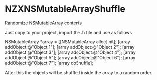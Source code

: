 NZXNSMutableArrayShuffle
========================

Randomize NSMutableArray contents

Just copy to your project, import the .h file and use as follows

NSMutableArray *array = [[NSMutableArray alloc]init];
[array addObject:@"Object 1"];
[array addObject:@"Object 2"];
[array addObject:@"Object 3"];
[array addObject:@"Object 4"];
[array addObject:@"Object 5"];
[array addObject:@"Object 6"];
[array addObject:@"Object 7"];
[array doShuffle];

After this the objects will be shuffled inside the array to a random order.
